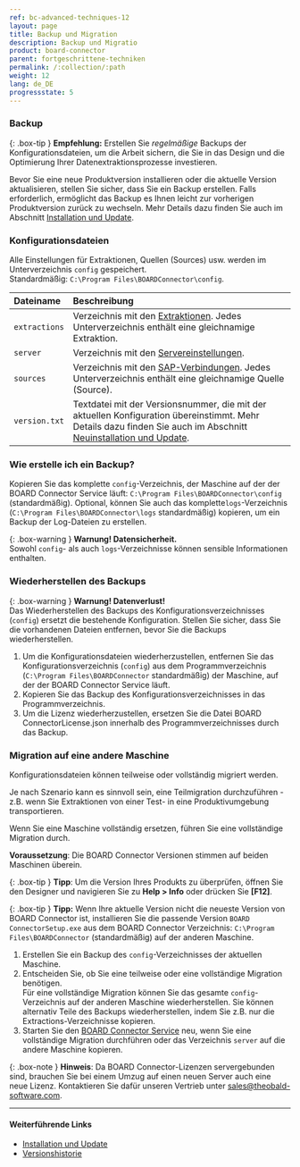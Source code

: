 ```yaml
---
ref: bc-advanced-techniques-12
layout: page
title: Backup und Migration
description: Backup und Migratio
product: board-connector
parent: fortgeschrittene-techniken
permalink: /:collection/:path
weight: 12
lang: de_DE
progressstate: 5
---
```



### Backup

{: .box-tip }
**Empfehlung:** Erstellen Sie *regelmäßige* Backups der Konfigurationsdateien, um die Arbeit sichern, die Sie in das Design und die Optimierung Ihrer Datenextraktionsprozesse investieren.

Bevor Sie eine neue Produktversion installieren oder die aktuelle Version aktualisieren, stellen Sie sicher, dass Sie ein Backup erstellen. 
Falls erforderlich, ermöglicht das Backup es Ihnen leicht zur vorherigen Produktversion zurück zu wechseln. 
Mehr Details dazu finden Sie auch im Abschnitt [Installation und Update](../einfuehrung/installation-und-update).

### Konfigurationsdateien 
Alle Einstellungen für Extraktionen, Quellen (Sources) usw. werden im Unterverzeichnis `config` gespeichert.  
Standardmäßig: `C:\Program Files\BOARDConnector\config`.

|Dateiname | Beschreibung |
|:----|:---|
| `extractions` | Verzeichnis mit den [Extraktionen](../erste-schritte/eine-neue-extraktion-anlegen). Jedes Unterverzeichnis enthält eine gleichnamige Extraktion. |
|`server`  | Verzeichnis mit den [Servereinstellungen](../server/server_einstellungen).|
| `sources` | Verzeichnis mit den [SAP-Verbindungen](../einfuehrung/sap-verbindungen-anlegen). Jedes Unterverzeichnis enthält eine gleichnamige Quelle (Source). |
| `version.txt` | Textdatei mit der Versionsnummer, die mit der aktuellen Konfiguration übereinstimmt. Mehr Details dazu finden Sie auch im Abschnitt [Neuinstallation und Update](../einfuehrung/installation-und-update#neuinstallation-und-update).|

### Wie erstelle ich ein Backup?
Kopieren Sie das komplette `config`-Verzeichnis, der Maschine auf der der BOARD Connector Service läuft: `C:\Program Files\BOARDConnector\config` (standardmäßig). 
Optional, können Sie auch das komplette`logs`-Verzeichnis (`C:\Program Files\BOARDConnector\logs` standardmäßig) kopieren, um ein Backup der Log-Dateien zu erstellen.

{: .box-warning }
**Warnung! Datensicherheit.** <br>
Sowohl `config`- als auch `logs`-Verzeichnisse können sensible Informationen enthalten.


### Wiederherstellen des Backups

{: .box-warning }
**Warnung! Datenverlust!** <br>
Das Wiederherstellen des Backups des Konfigurationsverzeichnisses (`config`) ersetzt die bestehende Konfiguration. Stellen Sie sicher, dass Sie die vorhandenen Dateien entfernen, bevor Sie die Backups wiederherstellen.

1. Um die Konfigurationsdateien wiederherzustellen, entfernen Sie das Konfigurationsverzeichnis (`config`) aus dem Programmverzeichnis (`C:\Program Files\BOARDConnector` standardmäßig) der Maschine, auf der der BOARD Connector Service läuft.
2. Kopieren Sie das Backup des Konfigurationsverzeichnisses in das Programmverzeichnis.
3. Um die Lizenz wiederherzustellen, ersetzen Sie die Datei BOARD ConnectorLicense.json innerhalb des Programmverzeichnisses durch das Backup.


### Migration auf eine andere Maschine
Konfigurationsdateien können teilweise oder vollständig migriert werden.

Je nach Szenario kann es sinnvoll sein, eine Teilmigration durchzuführen - z.B. wenn Sie Extraktionen von einer Test- in eine Produktivumgebung transportieren.

Wenn Sie eine Maschine vollständig ersetzen, führen Sie eine vollständige Migration durch.

**Voraussetzung**: Die BOARD Connector Versionen stimmen auf beiden Maschinen überein.

{: .box-tip }
**Tipp**: Um die Version Ihres Produkts zu überprüfen, öffnen Sie den Designer und navigieren Sie zu **Help > Info** oder drücken Sie **[F12]**.

{: .box-tip }
**Tipp:** Wenn Ihre aktuelle Version nicht die neueste Version von BOARD Connector ist, installieren Sie die passende Version `BOARD ConnectorSetup.exe` aus dem BOARD Connector Verzeichnis: `C:\Program Files\BOARDConnector` (standardmäßig) auf der anderen Maschine.


1. Erstellen Sie ein Backup des `config`-Verzeichnisses der aktuellen Maschine.
2. Entscheiden Sie, ob Sie eine teilweise oder eine vollständige Migration benötigen. <br> 
Für eine vollständige Migration können Sie das gesamte `config`-Verzeichnis auf der anderen Maschine wiederherstellen.
Sie können alternativ Teile des Backups wiederherstellen, indem Sie z.B. nur die Extractions-Verzeichnisse kopieren.
3. Starten Sie den [BOARD Connector Service](../server/server-starten) neu, wenn Sie eine vollständige Migration durchführen oder das Verzeichnis `server` auf die andere Maschine kopieren.

{: .box-note }
**Hinweis**: Da BOARD Connector-Lizenzen servergebunden sind, brauchen Sie bei einem Umzug auf einen neuen Server auch eine neue Lizenz.
Kontaktieren Sie dafür unseren Vertrieb unter [sales@theobald-software.com](mailto:sales@theobald-software.com).

****
#### Weiterführende Links
- [Installation und Update](../einfuehrung/installation-und-update)
- [Versionshistorie](https://kb.theobald-software.com/version-history/xtract-universal-version-history)
